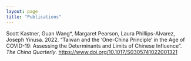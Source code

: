 ```yaml
---
layout: page
title: "Publications"
---
```


Scott Kastner, Guan Wang*, Margaret Pearson, Laura Phillips-Alvarez, Joseph Yinusa. 2022. “Taiwan and the ‘One-China Principle’ in the Age of COVID-19: Assessing the Determinants and Limits of Chinese Influence”. _The China Quarterly_. <https://www.doi.org/10.1017/S0305741022001321> 
